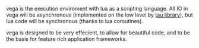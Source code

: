 vega is the execution enviroment with lua as a scripting language. All IO in vega will be asynchronous (implemented on the low level by [tau library](https://github.com/therealaquarius/tau)), but lua code will be synchronous (thanks to lua coroutines). 

vega is designed to be very effecient, to allow for beautiful code, and to be the basis for feature rich application frameworks.
